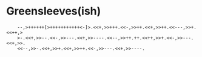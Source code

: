 Greensleeves(ish)
=================

        --,>++++++[>+++++++++++<-]>.<<+,>>+++.<<-,>>++.<<+,>>++.<<---,>>+.<<++,>
        >-.<<+,>>--.<<-,>>---.<<+,>>----.<<--,>>++.++.<<++,>>+.<<-,>>---.<<+,>>.
        <<--,>>-.<<+,>>+.<<+,>>++.<<-,>>---.<<+,>>----.
